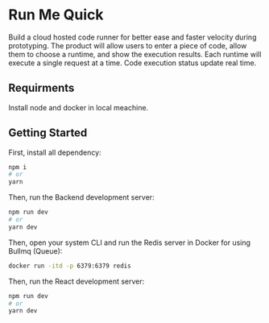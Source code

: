 # Run Me Quick

Build a cloud hosted code runner for better ease and faster velocity during prototyping. The product will allow users to enter a piece of code, allow them to choose a runtime, and show the execution results. Each runtime will execute a single request at a time. Code execution status update real time.

## Requirments
Install node and docker in local meachine.

## Getting Started

First, install all dependency:

```bash
npm i
# or
yarn
```

Then, run the Backend development server:

```bash
npm run dev
# or
yarn dev
```

Then, open your system CLI and run the Redis server in Docker for using Bullmq (Queue):

```bash
docker run -itd -p 6379:6379 redis
```

Then, run the React development server:

```bash
npm run dev
# or
yarn dev
```
